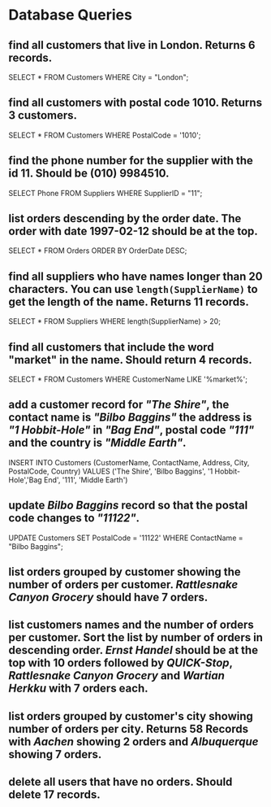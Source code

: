 # Database Queries

## find all customers that live in London. Returns 6 records.

SELECT * FROM Customers 
WHERE City = "London";

## find all customers with postal code 1010. Returns 3 customers.

SELECT * FROM Customers 
WHERE PostalCode = '1010';

## find the phone number for the supplier with the id 11. Should be (010) 9984510.

SELECT Phone FROM Suppliers 
WHERE SupplierID = "11"; 

## list orders descending by the order date. The order with date 1997-02-12 should be at the top.

SELECT * FROM Orders 
ORDER BY OrderDate DESC;

## find all suppliers who have names longer than 20 characters. You can use `length(SupplierName)` to get the length of the name. Returns 11 records.

SELECT * FROM Suppliers 
WHERE length(SupplierName) > 20;

## find all customers that include the word "market" in the name. Should return 4 records.

SELECT * FROM Customers 
WHERE CustomerName LIKE '%market%';

## add a customer record for _"The Shire"_, the contact name is _"Bilbo Baggins"_ the address is _"1 Hobbit-Hole"_ in _"Bag End"_, postal code _"111"_ and the country is _"Middle Earth"_.

INSERT INTO Customers (CustomerName, ContactName, Address, City, PostalCode, Country) 
VALUES ('The Shire', 'Bilbo Baggins', '1 Hobbit-Hole','Bag End', '111', 'Middle Earth')

## update _Bilbo Baggins_ record so that the postal code changes to _"11122"_.

UPDATE Customers 
SET PostalCode = '11122' 
WHERE ContactName = "Bilbo Baggins"; 

## list orders grouped by customer showing the number of orders per customer. _Rattlesnake Canyon Grocery_ should have 7 orders.



## list customers names and the number of orders per customer. Sort the list by number of orders in descending order. _Ernst Handel_ should be at the top with 10 orders followed by _QUICK-Stop_, _Rattlesnake Canyon Grocery_ and _Wartian Herkku_ with 7 orders each.

## list orders grouped by customer's city showing number of orders per city. Returns 58 Records with _Aachen_ showing 2 orders and _Albuquerque_ showing 7 orders.

## delete all users that have no orders. Should delete 17 records.
